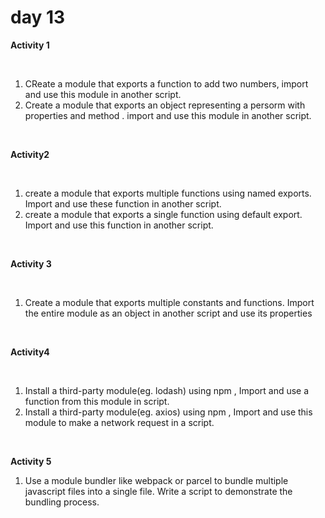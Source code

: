 # day 13

**Activity 1**

<br>

1. CReate a module that exports a function to add two numbers, import and use this module in another script.
2. Create a module that exports an object representing a persorm with properties and method . import and use this module in another script.

<br>

**Activity2**

<br>

1. create a module that exports multiple functions using named exports. Import and use these function in another script.
2. create a module that exports a single function using default export. Import and use this function in another script.

<br>

**Activity 3**

<br>

1. Create a module that exports multiple constants and functions. Import the entire module as an object in another script and use its properties

<br>

**Activity4**

<br>

1. Install a third-party module(eg. lodash) using npm , Import and use a function from this module in script.
2. Install a third-party module(eg. axios) using npm , Import and use this module to make a network request in a script.

<br>

**Activity 5**

1. Use a module bundler like webpack or parcel to bundle multiple javascript files into a single file. Write a script to demonstrate the bundling process.
